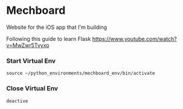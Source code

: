 # Mechboard
Website for the iOS app that I'm building

Following this guide to learn Flask
https://www.youtube.com/watch?v=MwZwr5Tvyxo

### Start Virtual Env
`source ~/python_environments/mechboard_env/bin/activate`

### Close Virtual Env
`deactive`
